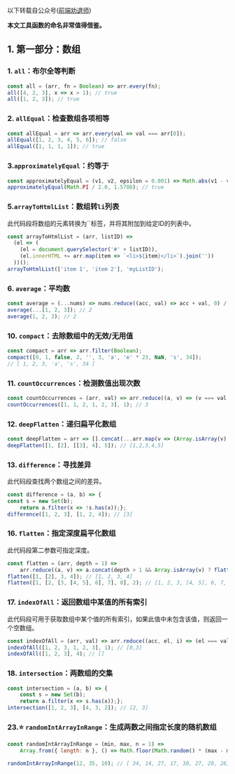 以下转载自公众号([前端劝退师]( https://mp.weixin.qq.com/s?__biz=MzI1NDU3NzM5Mg==&mid=2247483966&idx=1&sn=8854541fe88741b9b9523faaf234cf6a&chksm=e9c25da1deb5d4b7011d004e50ae5a6d831e63bdff303671beba7fe5d7d04ea24adeba0e91ee&mpshare=1&scene=1&srcid=&sharer_sharetime=1571132963007&sharer_shareid=26f3e37bab0c8fb6da7d7f1cf50286f7&key=035834a4bedb3232634560f7789798a65930cae77e9885afd6c3c6d795dd382ad0d54599780c351e17ad108796f87fc4db8e6bdf683cbaaf0b85f9630d17e8e3cea635806e91afdee89c95f2f9103483&ascene=1&uin=MTM1NzkzOTQ4MA%3D%3D&devicetype=Windows+10&version=62060833&lang=zh_CN&pass_ticket=wKSLLQJMdQ1C%2BXKEJz96YlgJWlbHxGuwI9CbY6KEEXlyCpL0y9G1YV9eFoXCIXKG ))

**本文工具函数的命名非常值得借鉴。**

## 1. 第一部分：数组

### 1. `all`：布尔全等判断

```js
const all = (arr, fn = Boolean) => arr.every(fn);
all([4, 2, 3], x => x > 1); // true
all([1, 2, 3]); // true
```

### 2. `allEqual`：检查数组各项相等

```js
const allEqual = arr => arr.every(val => val === arr[0]);
allEqual([1, 2, 3, 4, 5, 6]); // false
allEqual([1, 1, 1, 1]); // true
```

### 3.`approximatelyEqual`：约等于

```js
const approximatelyEqual = (v1, v2, epsilon = 0.001) => Math.abs(v1 - v2) < epsilon;
approximatelyEqual(Math.PI / 2.0, 1.5708); // true
```

### 5.`arrayToHtmlList`：数组转`li`列表

此代码段将数组的元素转换为``标签，并将其附加到给定ID的列表中。

```js
const arrayToHtmlList = (arr, listID) =>
  (el => (
    (el = document.querySelector('#' + listID)),
    (el.innerHTML += arr.map(item => `<li>${item}</li>`).join(''))
  ))();
arrayToHtmlList(['item 1', 'item 2'], 'myListID');
```

### 6. `average`：平均数

```js
const average = (...nums) => nums.reduce((acc, val) => acc + val, 0) / nums.length;
average(...[1, 2, 3]); // 2
average(1, 2, 3); // 2
```

### 10. `compact`：去除数组中的无效/无用值

```js
const compact = arr => arr.filter(Boolean);
compact([0, 1, false, 2, '', 3, 'a', 'e' * 23, NaN, 's', 34]);
// [ 1, 2, 3, 'a', 's', 34 ]
```

### 11. `countOccurrences`：检测数值出现次数

```js
const countOccurrences = (arr, val) => arr.reduce((a, v) => (v === val ? a + 1 : a), 0);
countOccurrences([1, 1, 2, 1, 2, 3], 1); // 3
```

### 12. `deepFlatten`：递归扁平化数组

```js
const deepFlatten = arr => [].concat(...arr.map(v => (Array.isArray(v) ? deepFlatten(v) : v)));
deepFlatten([1, [2], [[3], 4], 5]); // [1,2,3,4,5]
```

### 13. `difference`：寻找差异

此代码段查找两个数组之间的差异。

```js
const difference = (a, b) => {  
const s = new Set(b);  
    return a.filter(x => !s.has(x));};
difference([1, 2, 3], [1, 2, 4]); // [3]
```

### 16. `flatten`：指定深度扁平化数组

此代码段第二参数可指定深度。

```js
const flatten = (arr, depth = 1) =>  
	arr.reduce((a, v) => a.concat(depth > 1 && Array.isArray(v) ? flatten(v, depth - 1) : v), []);
flatten([1, [2], 3, 4]); // [1, 2, 3, 4]
flatten([1, [2, [3, [4, 5], 6], 7], 8], 2); // [1, 2, 3, [4, 5], 6, 7, 8]
```

### 17. `indexOfAll`：返回数组中某值的所有索引

此代码段可用于获取数组中某个值的所有索引，如果此值中未包含该值，则返回一个空数组。

```js
const indexOfAll = (arr, val) => arr.reduce((acc, el, i) => (el === val ? [...acc, i] : acc), []);
indexOfAll([1, 2, 3, 1, 2, 3], 1); // [0,3]
indexOfAll([1, 2, 3], 4); // []
```

### 18. `intersection`：两数组的交集

```js
const intersection = (a, b) => {  
	const s = new Set(b);  
	return a.filter(x => s.has(x));};
intersection([1, 2, 3], [4, 3, 2]); // [2, 3]
```

### 23.:star: `randomIntArrayInRange`：生成两数之间指定长度的随机数组

```js
const randomIntArrayInRange = (min, max, n = 1) =>  
	Array.from({ length: n }, () => Math.floor(Math.random() * (max - min + 1)) + min);

randomIntArrayInRange(12, 35, 10); // [ 34, 14, 27, 17, 30, 27, 20, 26, 21, 14 ]
```